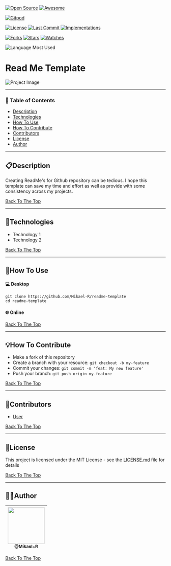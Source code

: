 [![Open Source](https://badges.frapsoft.com/os/v1/open-source.svg?v=103)](https://opensource.org/) [![Awesome](https://cdn.rawgit.com/sindresorhus/awesome/d7305f38d29fed78fa85652e3a63e154dd8e8829/media/badge.svg)](https://github.com/sindresorhus/awesome)

[![Gitpod](https://gitpod.io/button/open-in-gitpod.svg)](https://gitpod.io/#https://github.com/Mikael-R/readme-template)

[![License](https://img.shields.io/github/license/Mikael-R/readme-template)](LICENSE.md) [![Last Commit](https://img.shields.io/github/last-commit/Mikael-R/readme-template)](https://github.com/Mikael-R/readme-template/commits/) [![Implementations](https://img.shields.io/badge/%F0%9F%92%A1-implementations-8C8E93.svg?style=flat)](https://github.com/Mikael-R/readme-template/issues)

[![Forks](https://img.shields.io/github/forks/Mikael-R/readme-template?style=social)](https://github.com/Mikael-R/readme-template/network/members) [![Stars](https://img.shields.io/github/stars/Mikael-R/readme-template?style=social)](https://github.com/Mikael-R/readme-template/stargazers) [![Watches](https://img.shields.io/github/watchers/Mikael-R/readme-template?style=social)](https://github.com/Mikael-R/readme-template/watchers)

![Language Most Used](https://img.shields.io/github/languages/top/Mikael-R/readme-template)



# Read Me Template

![Project Image](project-image-url)

---

### 🔎 Table of Contents

- [Description](#description)
- [Technologies](#technologies)
- [How To Use](#how-to-use)
- [How To Contribute](#how-to-contribute)
- [Contributors](#contributors)
- [License](#license)
- [Author](#author)

---

## 📋Description

Creating ReadMe's for Github repository can be tedious.  I hope this template can save my time and effort as well as provide with some consistency across my projects.

[Back To The Top](#read-me-template)

---

## 🚀Technologies

- Technology 1
- Technology 2

[Back To The Top](#read-me-template)

---

## 🤔How To Use

#### 💻 Desktop
```
git clone https://github.com/Mikael-R/readme-template
cd readme-template
```

#### 🌐 Online


[Back To The Top](#read-me-template)

---

## 💡How To Contribute

- Make a fork of this repository
- Create a branch with your resource: `git checkout -b my-feature`
- Commit your changes: `git commit -m 'feat: My new feature'`
- Push your branch: `git push origin my-feature`

[Back To The Top](#read-me-template)

---

## 🤝Contributors

- [User](https://github.com/User)

[Back To The Top](#read-me-template)

---

## 📜License

This project is licensed under the MIT License - see the [LICENSE.md](LICENSE.md) file for details

[Back To The Top](#read-me-template)

---

## 👨‍💻Author

| [<img src="https://user-images.githubusercontent.com/60241602/80879315-3b866a00-8c92-11ea-8ec7-2d722eb8e845.png" width=115><br><sub>@Mikael-R</sub>](https://github.com/Mikael-R) |
| :---: |

[Back To The Top](#read-me-template)
